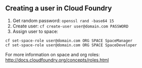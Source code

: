 ## Creating a user in Cloud Foundry

1. Get random password: `openssl rand -base64 15`
1. Create user: `cf create-user user@domain.com PASSWORD`
1. Assign user to space:
```
cf set-space-role user@domain.com ORG SPACE SpaceManager
cf set-space-role user@domain.com ORG SPACE SpaceDeveloper
```

For more information on space and org roles: http://docs.cloudfoundry.org/concepts/roles.html
